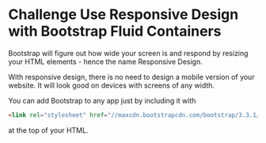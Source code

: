# Challenge Use Responsive Design with Bootstrap Fluid Containers

Bootstrap will figure out how wide your screen is and respond by resizing your HTML elements - hence the name Responsive Design.

With responsive design, there is no need to design a mobile version of your website. It will look good on devices with screens of any width.

You can add Bootstrap to any app just by including it with

```html
<link rel="stylesheet" href="//maxcdn.bootstrapcdn.com/bootstrap/3.3.1/css/bootstrap.min.css"/>
```

at the top of your HTML.

